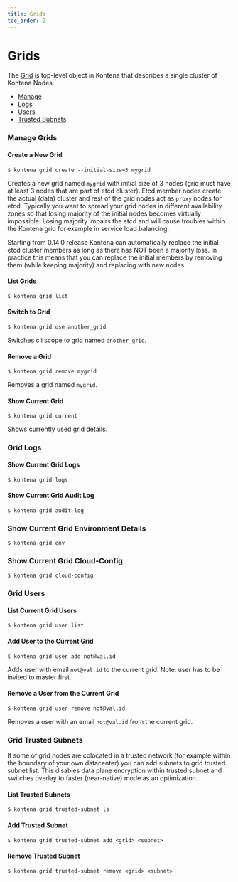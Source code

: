 ```yaml
---
title: Grids
toc_order: 2
---
```


# Grids

The [Grid](../core-concepts/architecture.md#the-grid) is top-level object in Kontena that describes a single cluster of Kontena Nodes.

* [Manage](grids#manage-grids)
* [Logs](grids#grid-logs)
* [Users](grids#grid-users)
* [Trusted Subnets](grids#grid-trusted-subnets)

### Manage Grids

#### Create a New Grid

```
$ kontena grid create --initial-size=3 mygrid
```

Creates a new grid named `mygrid` with initial size of 3 nodes (grid must have at least 3 nodes that are part of etcd cluster). Etcd member nodes create the actual (data) cluster and rest of the grid nodes act as `proxy` nodes for etcd. Typically you want to spread your grid nodes in different availability zones so that losing majority of the initial nodes becomes virtually impossible. Losing majority impairs the etcd and will cause troubles within the Kontena grid for example in service load balancing.

Starting from 0.14.0 release Kontena can automatically replace the initial etcd cluster members as long as there has NOT been a majority loss. In practice this means that you can replace the initial members by removing them (while keeping majority) and replacing with new nodes.


#### List Grids

```
$ kontena grid list
```

#### Switch to Grid

```
$ kontena grid use another_grid
```

Switches cli scope to grid named `another_grid`.

#### Remove a Grid

```
$ kontena grid remove mygrid

```

Removes a grid named `mygrid`.

#### Show Current Grid

```
$ kontena grid current
```

Shows currently used grid details.

### Grid Logs

#### Show Current Grid Logs

```
$ kontena grid logs
```

#### Show Current Grid Audit Log

```
$ kontena grid audit-log
```

### Show Current Grid Environment Details

```
$ kontena grid env
```

### Show Current Grid Cloud-Config

```
$ kontena grid cloud-config
```

### Grid Users

#### List Current Grid Users

```
$ kontena grid user list
```

#### Add User to the Current Grid

```
$ kontena grid user add not@val.id
```

Adds user with email `not@val.id` to the current grid. Note: user has to be invited to master first.

#### Remove a User from the Current Grid

```
$ kontena grid user remove not@val.id
```

Removes a user with an email `not@val.id` from the current grid.

### Grid Trusted Subnets

If some of grid nodes are colocated in a trusted network (for example within the boundary of your own datacenter) you can add subnets to grid trusted subnet list. This disables data plane encryption within trusted subnet and switches overlay to faster (near-native) mode as an optimization.

#### List Trusted Subnets

```
$ kontena grid trusted-subnet ls
```

#### Add Trusted Subnet

```
$ kontena grid trusted-subnet add <grid> <subnet>
```

#### Remove Trusted Subnet

```
$ kontena grid trusted-subnet remove <grid> <subnet>
```
